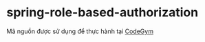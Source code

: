 # spring-role-based-authorization
Mã nguồn được sử dụng để thực hành tại [CodeGym](https://codegym.vn)
